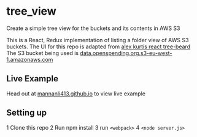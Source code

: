 # tree_view
Create a simple tree view for the buckets and its contents in AWS S3

This is a React, Redux implementation of listing a folder view of AWS S3 buckets.
The UI for this repo is adapted from [alex kurtis react tree-beard](https://github.com/alexcurtis/react-treebeard)
The S3 bucket being used is [data.openspending.org.s3-eu-west-1.amazonaws.com](data.openspending.org.s3-eu-west-1.amazonaws.com)

## Live Example
Head out at [mannanli413.github.io](mannanali413.github.io) to view live example

## Setting up
1 Clone this repo
2 Run npm install
3 run `<webpack>` 
4 `<node server.js>`



